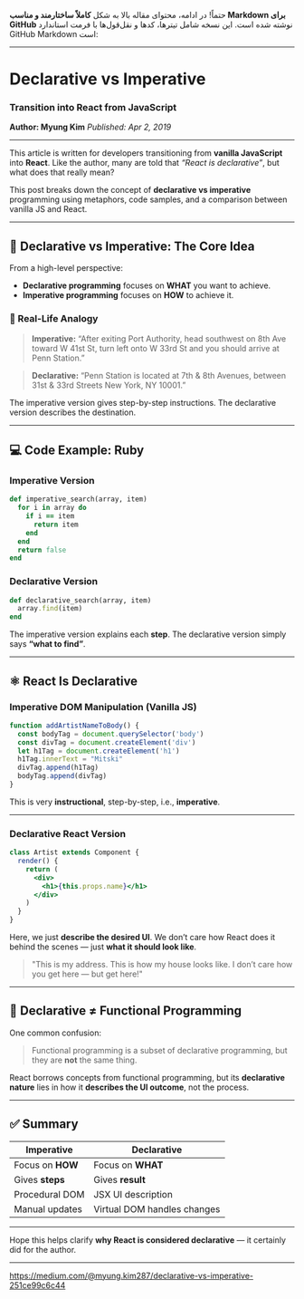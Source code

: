 حتماً! در ادامه، محتوای مقاله بالا به شکل **کاملاً ساختارمند و مناسب Markdown برای GitHub** نوشته شده است. این نسخه شامل تیترها، کدها و نقل‌قول‌ها با فرمت استاندارد GitHub Markdown است:

---

# Declarative vs Imperative

### Transition into React from JavaScript

**Author: Myung Kim**
*Published: Apr 2, 2019*

---

This article is written for developers transitioning from **vanilla JavaScript** into **React**. Like the author, many are told that *“React is declarative”*, but what does that really mean?

This post breaks down the concept of **declarative vs imperative** programming using metaphors, code samples, and a comparison between vanilla JS and React.

---

## 🧠 Declarative vs Imperative: The Core Idea

From a high-level perspective:

* **Declarative programming** focuses on **WHAT** you want to achieve.
* **Imperative programming** focuses on **HOW** to achieve it.

### 📍 Real-Life Analogy

> **Imperative:**
> “After exiting Port Authority, head southwest on 8th Ave toward W 41st St, turn left onto W 33rd St and you should arrive at Penn Station.”

> **Declarative:**
> “Penn Station is located at 7th & 8th Avenues, between 31st & 33rd Streets New York, NY 10001.”

The imperative version gives step-by-step instructions.
The declarative version describes the destination.

---

## 💻 Code Example: Ruby

### Imperative Version

```ruby
def imperative_search(array, item)
  for i in array do
    if i == item
      return item
    end
  end
  return false
end
```

### Declarative Version

```ruby
def declarative_search(array, item)
  array.find(item)
end
```

The imperative version explains each **step**.
The declarative version simply says **“what to find”**.

---

## ⚛️ React Is Declarative

### Imperative DOM Manipulation (Vanilla JS)

```js
function addArtistNameToBody() {
  const bodyTag = document.querySelector('body')
  const divTag = document.createElement('div')
  let h1Tag = document.createElement('h1')
  h1Tag.innerText = "Mitski"
  divTag.append(h1Tag)
  bodyTag.append(divTag)
}
```

This is very **instructional**, step-by-step, i.e., **imperative**.

---

### Declarative React Version

```jsx
class Artist extends Component {
  render() {
    return (
      <div>
        <h1>{this.props.name}</h1>
      </div>
    )
  }
}
```

Here, we just **describe the desired UI**.
We don’t care how React does it behind the scenes — just **what it should look like**.

> "This is my address. This is how my house looks like. I don’t care how you get here — but get here!"

---

## 🧩 Declarative ≠ Functional Programming

One common confusion:

> Functional programming is a subset of declarative programming, but they are **not** the same thing.

React borrows concepts from functional programming, but its **declarative nature** lies in how it **describes the UI outcome**, not the process.

---

## ✅ Summary

| Imperative       | Declarative                 |
| ---------------- | --------------------------- |
| Focus on **HOW** | Focus on **WHAT**           |
| Gives **steps**  | Gives **result**            |
| Procedural DOM   | JSX UI description          |
| Manual updates   | Virtual DOM handles changes |

---

Hope this helps clarify **why React is considered declarative** — it certainly did for the author.

---

https://medium.com/@myung.kim287/declarative-vs-imperative-251ce99c6c44
